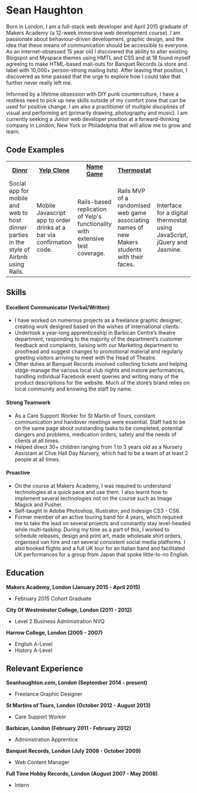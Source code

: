 Sean Haughton
======
Born in London, I am a full-stack web developer and April 2015 graduate of Makers Academy (a 12-week immersive web development course). I am passionate about behaviour-driven development, graphic design, and the idea that these means of communication should be accessible to everyone. As an internet-obsessed 15 year old I discovered the ability to alter existing Blogspot and Myspace themes using HMTL and CSS and at 18 found myself agreeing to make HTML-based mail-outs for Banquet Records (a store and label with 10,000+ person-strong mailing lists). After leaving that position, I discovered as time passed that the urge to explore how I could take that further never really left me.

Informed by a lifetime obsession with DIY punk counterculture, I have a restless need to pick up new skills outside of my comfort zone that can be used for positive change. I am also a practitioner of multiple disciplines of visual and performing art (primarily drawing, photography and music). I am currently seeking a Junior web developer position at a forward-thinking company in London, New York or Philadelphia that will allow me to grow and learn.

Code Examples
------
<table table-layout=fixed width=100%>
  <tr>
    <th width=20%><a href="https://github.com/Dinnr-Makers/Dinnr">Dinnr</a></th>
    <th width=20%><a href="https://github.com/sphaughton/yelp_clone">Yelp Clone</a></th>
    <th width=20%><a href="https://github.com/sphaughton/name_game">Name Game</a></th>
    <th width=20%><a href="https://github.com/sphaughton/ThermostatJS">Thermostat</a></th>
  </tr>
  <tr>
    <td valign="center">Social app for mobile and web to host dinner parties in the style of Airbnb using Rails.</td>
    <td valign="center">Mobile Javascript app to order drinks at a bar via confirmation code.</td>
    <td valign="center">Rails-based replication of Yelp's functionality with extensive test coverage.</td>
    <td valign="center">Rails MVP of a randomised web game associating names of new Makers students with their faces.</td>
    <td valign="center">Interface for a digital thermostat using JavaScript, jQuery and Jasmine.</td>
  </tr>
</table>


Skills
------
#### Excellent Communicator (Verbal/Written)
* I have worked on numerous projects as a freelance graphic designer, creating work designed based on the wishes of international clients.
* Undertook a year-long apprenticeship in Barbican Centre’s theatre department, responding to the majority of the department’s customer feedback and complaints, liaising with our Marketing department to proofread and suggest changes to promotional material and regularly greeting visitors arriving to meet with the Head of Theatre.
* Other duties at Banquet Records involved collecting tickets and helping stage-manage the various local club nights and instore performances, handling individual Facebook event queries and writing many of the product descriptions for the website. Much of the store’s brand relies on local community and knowing the staff by name.

#### Strong Teamwork
* As a Care Support Worker for St Martin of Tours, constant communication and handover meetings were essential. Staff had to be on the same page about outstanding tasks to be completed, potential dangers and problems, medication orders, safety and the needs of clients at all times.
* Helped direct 30+ children ranging from 1 to 3 years old as a Nursery Assistant at Clive Hall Day Nursery, which had to be a team of at least 2 people at all times.

#### Proactive
* On the course at Makers Academy, I was required to understand technologies at a quick pace and use them. I also learnt how to implement several technologies not on the course such as Image Magick and Pusher. 
* Self-taught in Adobe Photoshop, Illustrator, and Indesign CS3 - CS6.
* Former member of an active touring band for 4 years, which required me to take the lead on several projects and constantly stay level-headed while multi-tasking. During my time as a part of this, I worked to schedule releases, design and print art, made wholesale shirt orders, organised van hire and ran several consistent social media platforms. I also booked flights and a full UK tour for an Italian band and facilitated UK performances for a group from Japan that spoke little-to-no English.

Education
------
**Makers Academy, London (January 2015 - April 2015)**
* February 2015 Cohort Graduate

**City Of Westminster College, London (2011 - 2012)**
* Level 2 Business Administration NVQ

**Harrow College, London (2005 - 2007)**
* English A-Level
* History A-Level

Relevant Experience
------
**Seanhaughton.com, London (September 2014 - present)**
* Freelance Graphic Designer

**St Martins of Tours, London (October 2012 - August 2013)**
* Care Support Worker

**Barbican, London (February 2011 - February 2012)**
* Administration Apprentice

**Banquet Records, London (July 2008 - October 2009)**
* Web Content Manager

**Full Time Hobby Records, London (August 2007 - May 2008)** 
* Intern